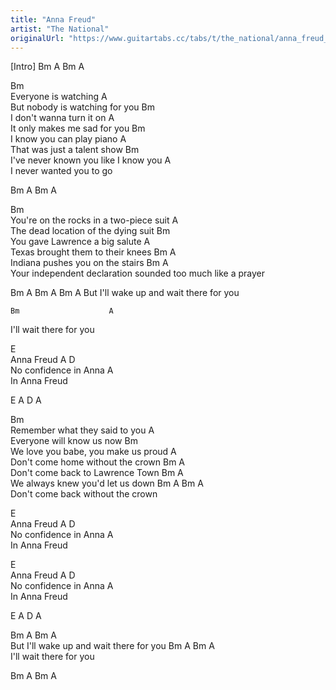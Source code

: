 ```yaml
---
title: "Anna Freud"
artist: "The National"
originalUrl: "https://www.guitartabs.cc/tabs/t/the_national/anna_freud_crd.html"
---
```


[Intro]
Bm A
Bm A

Bm                                                               
Everyone is watching
    A                                                           
But nobody is watching for you
Bm                                                               
I don't wanna turn it on
A                                                             
It only makes me sad for you
Bm                                                               
I know you can play piano
A                                                               
That was just a talent show
    Bm                                                          
I've never known you like I know you
A                                                               
I never wanted you to go


Bm A
Bm A


Bm                                                               
You're on the rocks in a two-piece suit
A                                                            
The dead location of the dying suit
Bm                                                            
You gave Lawrence a big salute
A                                                               
Texas brought them to their knees
Bm                 A                                              
Indiana pushes you on the stairs
    Bm                       A                                
Your independent declaration sounded too much like a prayer


Bm  A                        Bm                      A  Bm  A
    But I'll wake up and wait there for you

    Bm                    A                               
I'll wait there for you


E                                                               
Anna Freud
A                 D                                             
No confidence in Anna
    A                                                           
In Anna Freud


E A D A


Bm                                                               
Remember what they said to you
A                                                               
Everyone will know us now
Bm                                                              
We love you babe, you make us proud
A                                                               
Don't come home without the crown
Bm                                  A                            
Don't come back to Lawrence Town
Bm                                  A                           
We always knew you'd let us down
Bm A                       Bm              A                          
        Don't come back without the crown


E                                                               
Anna Freud
A                 D                                              
No confidence in Anna
    A                                                           
In Anna Freud

E                                                               
Anna Freud
A                 D                                              
No confidence in Anna
    A                                                           
In Anna Freud


E A D A


Bm A                        Bm                  A                      
    But I'll wake up and wait there for you
Bm A        Bm                A                                       
    I'll wait there for you

Bm A Bm A
